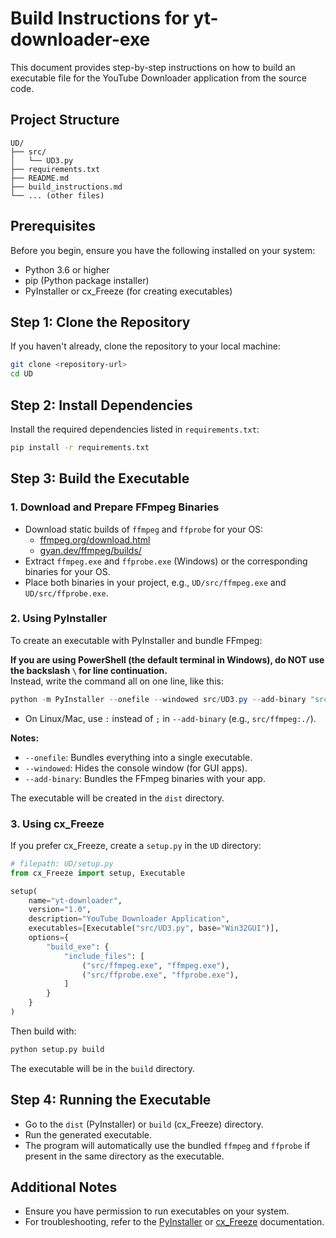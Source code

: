 # Build Instructions for yt-downloader-exe

This document provides step-by-step instructions on how to build an executable file for the YouTube Downloader application from the source code.

## Project Structure

```
UD/
├── src/
│   └── UD3.py
├── requirements.txt
├── README.md
├── build_instructions.md
└── ... (other files)
```

## Prerequisites

Before you begin, ensure you have the following installed on your system:

- Python 3.6 or higher
- pip (Python package installer)
- PyInstaller or cx_Freeze (for creating executables)

## Step 1: Clone the Repository

If you haven't already, clone the repository to your local machine:

```bash
git clone <repository-url>
cd UD
```

## Step 2: Install Dependencies

Install the required dependencies listed in `requirements.txt`:

```bash
pip install -r requirements.txt
```

## Step 3: Build the Executable

### 1. Download and Prepare FFmpeg Binaries

- Download static builds of `ffmpeg` and `ffprobe` for your OS:
  - [ffmpeg.org/download.html](https://ffmpeg.org/download.html)
  - [gyan.dev/ffmpeg/builds/](https://www.gyan.dev/ffmpeg/builds/)
- Extract `ffmpeg.exe` and `ffprobe.exe` (Windows) or the corresponding binaries for your OS.
- Place both binaries in your project, e.g., `UD/src/ffmpeg.exe` and `UD/src/ffprobe.exe`.

### 2. Using PyInstaller

To create an executable with PyInstaller and bundle FFmpeg:

**If you are using PowerShell (the default terminal in Windows), do NOT use the backslash `\` for line continuation.**  
Instead, write the command all on one line, like this:

```powershell
python -m PyInstaller --onefile --windowed src/UD3.py --add-binary "src/ffmpeg.exe;." --add-binary "src/ffprobe.exe;."
```
- On Linux/Mac, use `:` instead of `;` in `--add-binary` (e.g., `src/ffmpeg:./`).

**Notes:**
- `--onefile`: Bundles everything into a single executable.
- `--windowed`: Hides the console window (for GUI apps).
- `--add-binary`: Bundles the FFmpeg binaries with your app.

The executable will be created in the `dist` directory.

### 3. Using cx_Freeze

If you prefer cx_Freeze, create a `setup.py` in the `UD` directory:

```python
# filepath: UD/setup.py
from cx_Freeze import setup, Executable

setup(
    name="yt-downloader",
    version="1.0",
    description="YouTube Downloader Application",
    executables=[Executable("src/UD3.py", base="Win32GUI")],
    options={
        "build_exe": {
            "include_files": [
                ("src/ffmpeg.exe", "ffmpeg.exe"),
                ("src/ffprobe.exe", "ffprobe.exe"),
            ]
        }
    }
)
```

Then build with:

```bash
python setup.py build
```

The executable will be in the `build` directory.

## Step 4: Running the Executable

- Go to the `dist` (PyInstaller) or `build` (cx_Freeze) directory.
- Run the generated executable.
- The program will automatically use the bundled `ffmpeg` and `ffprobe` if present in the same directory as the executable.

## Additional Notes

- Ensure you have permission to run executables on your system.
- For troubleshooting, refer to the [PyInstaller](https://pyinstaller.org/) or [cx_Freeze](https://cx-freeze.readthedocs.io/) documentation.
